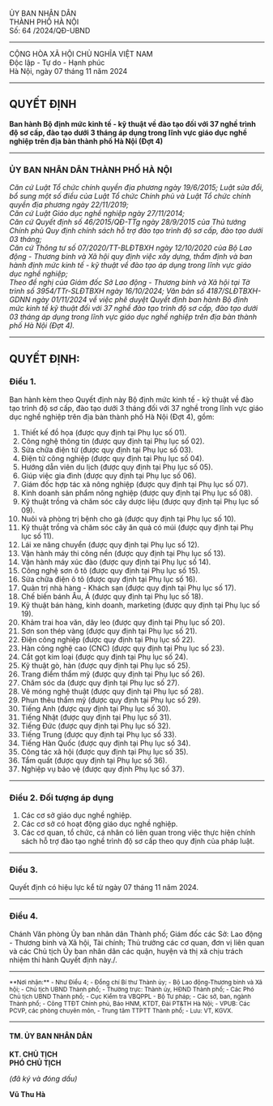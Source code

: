 ỦY BAN NHÂN DÂN  
THÀNH PHỐ HÀ NỘI  
Số: 64   /2024/QĐ-UBND  

---

CỘNG HÒA XÃ HỘI CHỦ NGHĨA VIỆT NAM  
Độc lập - Tự do - Hạnh phúc  
Hà Nội, ngày 07 tháng 11 năm 2024  

---

## QUYẾT ĐỊNH  
**Ban hành Bộ định mức kinh tế - kỹ thuật về đào tạo đối với 37 nghề trình độ sơ cấp, đào tạo dưới 3 tháng áp dụng trong lĩnh vực giáo dục nghề nghiệp trên địa bàn thành phố Hà Nội (Đợt 4)**

---

### ỦY BAN NHÂN DÂN THÀNH PHỐ HÀ NỘI

*Căn cứ Luật Tổ chức chính quyền địa phương ngày 19/6/2015; Luật sửa đổi, bổ sung một số điều của Luật Tổ chức Chính phủ và Luật Tổ chức chính quyền địa phương ngày 22/11/2019;*  
*Căn cứ Luật Giáo dục nghề nghiệp ngày 27/11/2014;*  
*Căn cứ Quyết định số 46/2015/QĐ-TTg ngày 28/9/2015 của Thủ tướng Chính phủ Quy định chính sách hỗ trợ đào tạo trình độ sơ cấp, đào tạo dưới 03 tháng;*  
*Căn cứ Thông tư số 07/2020/TT-BLĐTBXH ngày 12/10/2020 của Bộ Lao động - Thương binh và Xã hội quy định việc xây dựng, thẩm định và ban hành định mức kinh tế - kỹ thuật về đào tạo áp dụng trong lĩnh vực giáo dục nghề nghiệp;*  
*Theo đề nghị của Giám đốc Sở Lao động - Thương binh và Xã hội tại Tờ trình số 3954/TTr-SLĐTBXH ngày 16/10/2024; Văn bản số 4187/SLĐTBXH-GDNN ngày 01/11/2024 về việc phê duyệt Quyết định ban hành Bộ định mức kinh tế kỹ thuật đối với 37 nghề đào tạo trình độ sơ cấp, đào tạo dưới 03 tháng áp dụng trong lĩnh vực giáo dục nghề nghiệp trên địa bàn thành phố Hà Nội (Đợt 4).*

---

## QUYẾT ĐỊNH:

### Điều 1.
Ban hành kèm theo Quyết định này Bộ định mức kinh tế - kỹ thuật về đào tạo trình độ sơ cấp, đào tạo dưới 3 tháng đối với 37 nghề trong lĩnh vực giáo dục nghề nghiệp trên địa bàn thành phố Hà Nội (Đợt 4), gồm:

1. Thiết kế đồ họa (được quy định tại Phụ lục số 01).
2. Công nghệ thông tin (được quy định tại Phụ lục số 02).
3. Sửa chữa điện tử (được quy định tại Phụ lục số 03).
4. Điện tử công nghiệp (được quy định tại Phụ lục số 04).
5. Hướng dẫn viên du lịch (được quy định tại Phụ lục số 05).
6. Giúp việc gia đình (được quy định tại Phụ lục số 06).
7. Giám đốc hợp tác xã nông nghiệp (được quy định tại Phụ lục số 07).
8. Kinh doanh sản phẩm nông nghiệp (được quy định tại Phụ lục số 08).
9. Kỹ thuật trồng và chăm sóc cây dược liệu (được quy định tại Phụ lục số 09).
10. Nuôi và phòng trị bệnh cho gà (được quy định tại Phụ lục số 10).
11. Kỹ thuật trồng và chăm sóc cây ăn quả có múi (được quy định tại Phụ lục số 11).
12. Lái xe nâng chuyển (được quy định tại Phụ lục số 12).
13. Vận hành máy thi công nền (được quy định tại Phụ lục số 13).
14. Vận hành máy xúc đào (được quy định tại Phụ lục số 14).
15. Công nghệ sơn ô tô (được quy định tại Phụ lục số 15).
16. Sửa chữa điện ô tô (được quy định tại Phụ lục số 16).
17. Quản trị nhà hàng - Khách sạn (được quy định tại Phụ lục số 17).
18. Chế biến bánh Âu, Á (được quy định tại Phụ lục số 18).
19. Kỹ thuật bán hàng, kinh doanh, marketing (được quy định tại Phụ lục số 19).
20. Khảm trai hoa văn, dây leo (được quy định tại Phụ lục số 20).
21. Sơn son thép vàng (được quy định tại Phụ lục số 21).
22. Điện công nghiệp (được quy định tại Phụ lục số 22).
23. Hàn công nghệ cao (CNC) (được quy định tại Phụ lục số 23).
24. Cắt gọt kim loại (được quy định tại Phụ lục số 24).
25. Kỹ thuật gò, hàn (được quy định tại Phụ lục số 25).
26. Trang điểm thẩm mỹ (được quy định tại Phụ lục số 26).
27. Chăm sóc da (được quy định tại Phụ lục số 27).
28. Vẽ móng nghệ thuật (được quy định tại Phụ lục số 28).
29. Phun thêu thẩm mỹ (được quy định tại Phụ lục số 29).
30. Tiếng Anh (được quy định tại Phụ lục số 30).
31. Tiếng Nhật (được quy định tại Phụ lục số 31).
32. Tiếng Đức (được quy định tại Phụ lục số 32).
33. Tiếng Trung (được quy định tại Phụ lục số 33).
34. Tiếng Hàn Quốc (được quy định tại Phụ lục số 34).
35. Công tác xã hội (được quy định tại Phụ lục số 35).
36. Tẩm quất (được quy định tại Phụ lục số 36).
37. Nghiệp vụ bảo vệ (được quy định Phụ lục số 37).

---

### Điều 2. Đối tượng áp dụng

1. Các cơ sở giáo dục nghề nghiệp.
2. Các cơ sở có hoạt động giáo dục nghề nghiệp.
3. Các cơ quan, tổ chức, cá nhân có liên quan trong việc thực hiện chính sách hỗ trợ đào tạo nghề trình độ sơ cấp theo quy định của pháp luật.

---

### Điều 3.
Quyết định có hiệu lực kể từ ngày 07 tháng 11 năm 2024.

---

### Điều 4.
Chánh Văn phòng Ủy ban nhân dân Thành phố; Giám đốc các Sở: Lao động - Thương binh và Xã hội, Tài chính; Thủ trưởng các cơ quan, đơn vị liên quan và các Chủ tịch Ủy ban nhân dân các quận, huyện và thị xã chịu trách nhiệm thi hành Quyết định này./.

---

<sub>
**Nơi nhận:**  
- Như Điều 4;  
- Đồng chí Bí thư Thành ủy;  
- Bộ Lao động-Thương binh và Xã hội;  
- Chủ tịch UBND Thành phố;  
- Thường trực: Thành ủy, HĐND Thành phố;  
- Các Phó Chủ tịch UBND Thành phố;  
- Cục Kiểm tra VBQPPL - Bộ Tư pháp;  
- Các sở, ban, ngành Thành phố;  
- Công TTĐT Chính phủ, Báo HNM, KTDT, Đài PT&TH Hà Nội;  
- VPUB: Các PCVP, các phòng chuyên môn,  
- Trung tâm TTPTT Thành phố;  
- Lưu: VT, KGVX.
</sub>

---

#### TM. ỦY BAN NHÂN DÂN  
**KT. CHỦ TỊCH  
PHÓ CHỦ TỊCH**

*(đã ký và đóng dấu)*

**Vũ Thu Hà**

